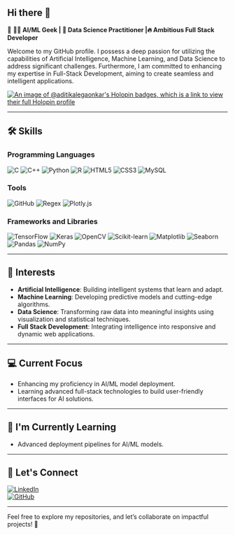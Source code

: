 ## Hi there 👋
🚀  **👩‍💻 AI/ML Geek | 🌱 Data Science Practitioner |🔥 Ambitious Full Stack Developer**  

Welcome to my GitHub profile. I possess a deep passion for utilizing the capabilities of Artificial Intelligence, Machine Learning, and Data Science to address significant challenges. Furthermore, I am committed to enhancing my expertise in Full-Stack Development, aiming to create seamless and intelligent applications.  

<!--
**AditiKalegaonkar/AditiKalegaonkar** is a ✨ _special_ ✨ repository because its `README.md` (this file) appears on your GitHub profile.

Here are some ideas to get you started:

- 🔭 I’m currently working on ...
- 🌱 I’m currently learning ...
- 👯 I’m looking to collaborate on ...
- 🤔 I’m looking for help with ...
- 💬 Ask me about ...
- 📫 How to reach me: ...
- 😄 Pronouns: ...
- ⚡ Fun fact: ...
-->

[![An image of @aditikalegaonkar's Holopin badges, which is a link to view their full Holopin profile](https://holopin.me/aditikalegaonkar)](https://holopin.io/@aditikalegaonkar)

---

## 🛠️ Skills  
### Programming Languages  
<p align="left">
  <img src="https://img.shields.io/badge/C-00599C?style=for-the-badge&logo=c&logoColor=white" alt="C" />
  <img src="https://img.shields.io/badge/C++-00599C?style=for-the-badge&logo=cplusplus&logoColor=white" alt="C++" />
  <img src="https://img.shields.io/badge/Python-3776AB?style=for-the-badge&logo=python&logoColor=white" alt="Python" />
  <img src="https://img.shields.io/badge/R-276DC3?style=for-the-badge&logo=r&logoColor=white" alt="R" />
  <img src="https://img.shields.io/badge/HTML5-E34F26?style=for-the-badge&logo=html5&logoColor=white" alt="HTML5" />
  <img src="https://img.shields.io/badge/CSS3-1572B6?style=for-the-badge&logo=css3&logoColor=white" alt="CSS3" />
  <img src="https://img.shields.io/badge/MySQL-4479A1?style=for-the-badge&logo=mysql&logoColor=white" alt="MySQL" />
</p>

### Tools  
<p align="left">
  <img src="https://img.shields.io/badge/GitHub-181717?style=for-the-badge&logo=github&logoColor=white" alt="GitHub" />
  <img src="https://img.shields.io/badge/Regex-E34F26?style=for-the-badge&logo=regex&logoColor=white" alt="Regex" />
  <img src="https://img.shields.io/badge/Plotly.js-3F4F75?style=for-the-badge&logo=plotly&logoColor=white" alt="Plotly.js" />
</p>

### Frameworks and Libraries  
<p align="left">
  <img src="https://img.shields.io/badge/TensorFlow-FF6F00?style=for-the-badge&logo=tensorflow&logoColor=white" alt="TensorFlow" />
  <img src="https://img.shields.io/badge/Keras-D00000?style=for-the-badge&logo=keras&logoColor=white" alt="Keras" />
  <img src="https://img.shields.io/badge/OpenCV-5C3EE8?style=for-the-badge&logo=opencv&logoColor=white" alt="OpenCV" />
  <img src="https://img.shields.io/badge/Scikit--learn-F7931E?style=for-the-badge&logo=scikit-learn&logoColor=white" alt="Scikit-learn" />
  <img src="https://img.shields.io/badge/Matplotlib-11557C?style=for-the-badge&logo=python&logoColor=white" alt="Matplotlib" />
  <img src="https://img.shields.io/badge/Seaborn-0078D4?style=for-the-badge&logo=python&logoColor=white" alt="Seaborn" />
  <img src="https://img.shields.io/badge/Pandas-150458?style=for-the-badge&logo=pandas&logoColor=white" alt="Pandas" />
  <img src="https://img.shields.io/badge/NumPy-013243?style=for-the-badge&logo=numpy&logoColor=white" alt="NumPy" />
</p>
 

---

## 🌟 Interests  
- **Artificial Intelligence**: Building intelligent systems that learn and adapt.  
- **Machine Learning**: Developing predictive models and cutting-edge algorithms.  
- **Data Science**: Transforming raw data into meaningful insights using visualization and statistical techniques.  
- **Full Stack Development**: Integrating intelligence into responsive and dynamic web applications.  

---

## 💻 Current Focus  
- Enhancing my proficiency in AI/ML model deployment.  
- Learning advanced full-stack technologies to build user-friendly interfaces for AI solutions.  

---

## 🌱 I'm Currently Learning  
- Advanced deployment pipelines for AI/ML models.  
---

## 🔗 Let's Connect  
[![LinkedIn](https://img.shields.io/badge/LinkedIn-0077B5?style=for-the-badge&logo=linkedin&logoColor=white)](https://www.linkedin.com/in/aditi-kalegaonkar-6016a0302/)  
[![GitHub](https://img.shields.io/badge/GitHub-181717?style=for-the-badge&logo=github&logoColor=white)](https://github.com/AditiKalegaonkar)  

---

Feel free to explore my repositories, and let’s collaborate on impactful projects! 🚀

